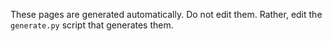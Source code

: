 These pages are generated automatically. Do not edit them. Rather, edit the
`generate.py` script that generates them.
